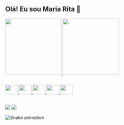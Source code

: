 ## Olá! Eu sou Maria Rita 👋


<link rel="stylesheet" href="https://cdn.jsdelivr.net/gh/devicons/devicon@v2.15.1/devicon.min.css">

<div>
	<a href="https://beacons.ai/mariarita26">
	<img height="180em" src="https://github-readme-stats.vercel.app/api?username=mariarita26&show_icons=true&theme=dracula&include_all_commits=true&count_private=true"/>
  	<img height="180em" src="https://github-readme-stats.vercel.app/api/top-langs/?username=mariarita26&&layout=compact&langs_count=16&theme=dracula"/>
<div>

##

<div> 
    <img src="https://cdn.jsdelivr.net/gh/devicons/devicon/icons/angularjs/angularjs-original.svg" height="30" width="40" />
    <img src="https://cdn.jsdelivr.net/gh/devicons/devicon/icons/postgresql/postgresql-original-wordmark.svg" height="30" width="40" background-color="#60BE86""/>
    <img src="https://cdn.jsdelivr.net/gh/devicons/devicon/icons/python/python-original.svg" height="30" width="40"/>
    <img src="https://cdn.jsdelivr.net/gh/devicons/devicon/icons/pandas/pandas-original.svg" height="30" width="40"/>
    <img src="https://cdn.jsdelivr.net/gh/devicons/devicon/icons/kotlin/kotlin-original.svg" height="30" width="40" />
<div>   

##
<div>
  <a href = "mailto:melo.vieira@academico.ifpb.edu.br"><img src="https://img.shields.io/badge/-Gmail-%23333?style=for-the-badge&logo=gmail&logoColor=white" target="_blank"></a>
  <a href="https://www.linkedin.com/in/maria-rita-993a5420b/" target="_blank"><img src="https://img.shields.io/badge/-LinkedIn-%230077B5?style=for-the-badge&logo=linkedin&logoColor=white" target="_blank"></a> 
</div>
          

![Snake animation](https://github.com/mariarita26/mariarita26/blob/output/github-contribution-grid-snake.svg)
          
          

          
          

